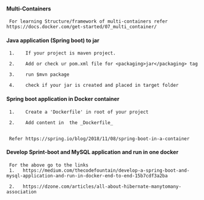 
#### Multi-Containers
     
     For learning Structure/framework of multi-containers refer https://docs.docker.com/get-started/07_multi_container/

#### Java application (Spring boot) to jar
     1.    If your project is maven project.

     2.    Add or check ur pom.xml file for <packaging>jar</packaging> tag

     3.    run $mvn package

     4.    check if your jar is created and placed in target folder 

#### Spring boot application in Docker container
     
     1.    Create a 'Dockerfile' in root of your project

     2.    Add content in  the _Dockerfile_


     Refer https://spring.io/blog/2018/11/08/spring-boot-in-a-container

####  Develop Sprint-boot and MySQL application and run in one docker

     For the above go to the links 
     1.   https://medium.com/thecodefountain/develop-a-spring-boot-and-mysql-application-and-run-in-docker-end-to-end-15b7cdf3a2ba

     2.   https://dzone.com/articles/all-about-hibernate-manytomany-association